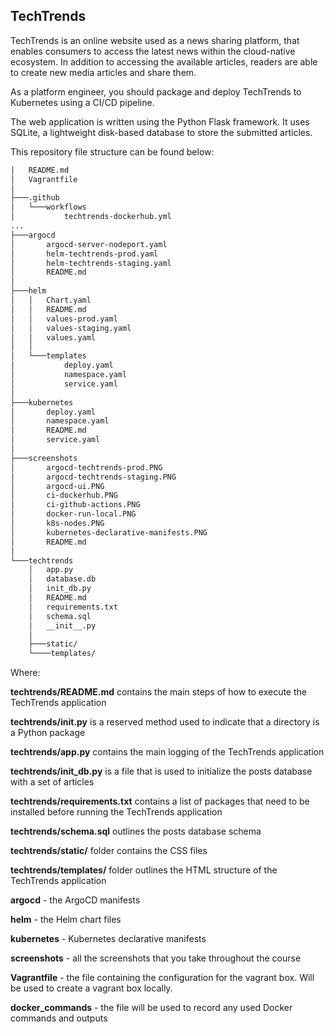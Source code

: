 ## TechTrends

TechTrends is an online website used as a news sharing platform, that enables consumers to access the latest news within the cloud-native ecosystem. In addition to accessing the available articles, readers are able to create new media articles and share them.

As a platform engineer, you should package and deploy TechTrends to Kubernetes using a CI/CD pipeline.

The web application is written using the Python Flask framework. It uses SQLite, a lightweight disk-based database to store the submitted articles. 


This repository file structure can be found below:

```bash
│   README.md
│   Vagrantfile
│
├───.github
│   └───workflows
│           techtrends-dockerhub.yml
...
├───argocd
│       argocd-server-nodeport.yaml
│       helm-techtrends-prod.yaml
│       helm-techtrends-staging.yaml
│       README.md
│
├───helm
│   │   Chart.yaml
│   │   README.md
│   │   values-prod.yaml
│   │   values-staging.yaml
│   │   values.yaml
│   │
│   └───templates
│           deploy.yaml
│           namespace.yaml
│           service.yaml
│
├───kubernetes
│       deploy.yaml
│       namespace.yaml
│       README.md
│       service.yaml
│
├───screenshots
│       argocd-techtrends-prod.PNG
│       argocd-techtrends-staging.PNG
│       argocd-ui.PNG
│       ci-dockerhub.PNG
│       ci-github-actions.PNG
│       docker-run-local.PNG
│       k8s-nodes.PNG
│       kubernetes-declarative-manifests.PNG
│       README.md
│
└───techtrends
    │   app.py
    │   database.db
    │   init_db.py
    │   README.md
    │   requirements.txt
    │   schema.sql
    │   __init__.py
    │
    ├───static/
    └────templates/

```

Where:
    
**techtrends/README.md** contains the main steps of how to execute the TechTrends application

**techtrends/__init__.py** is a reserved method used to indicate that a directory is a Python package

**techtrends/app.py** contains the main logging of the TechTrends application

**techtrends/init_db.py** is a file that is used to initialize the posts database with a set of articles

**techtrends/requirements.txt** contains a list of packages that need to be installed before running the TechTrends application

**techtrends/schema.sql** outlines the posts database schema

**techtrends/static/** folder contains the CSS files

**techtrends/templates/** folder outlines the HTML structure of the TechTrends application


**argocd** -  the ArgoCD manifests

**helm** -  the Helm chart files

**kubernetes** -  Kubernetes declarative manifests

**screenshots** -  all the screenshots that you take throughout the course

**Vagrantfile** - the file containing the configuration for the vagrant box. Will be used to create a vagrant box locally.

**docker_commands** - the file will be used to record any used Docker commands and outputs



